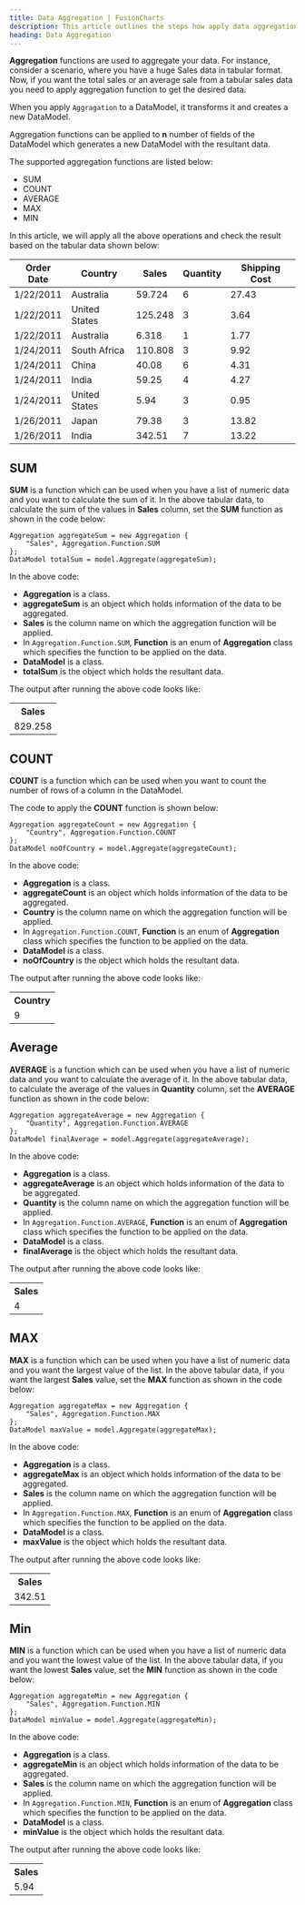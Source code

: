 ```yaml
---
title: Data Aggregation | FusionCharts
description: This article outlines the steps how apply data aggregation
heading: Data Aggregation
---
```


**Aggregation** functions are used to aggregate your data. For instance, consider a scenario, where you have a huge Sales data in tabular format. Now, if you want the total sales or an average sale from a tabular sales data you need to apply aggregation function to get the desired data. 

When you apply `Aggragation` to a DataModel, it transforms it and creates a new DataModel.

Aggregation functions can be applied to **n** number of fields of the DataModel which generates a new DataModel with the resultant data.

The supported aggregation functions are listed below:

* SUM
* COUNT
* AVERAGE
* MAX
* MIN

In this article, we will apply all the above operations and check the result based on the tabular data shown below:

Order Date | Country | Sales | Quantity | Shipping Cost
---|---|---|---|--- 
1/22/2011 | Australia | 59.724 | 6 | 27.43
1/22/2011 | United States | 125.248 | 3 | 3.64 
1/22/2011 | Australia | 6.318 | 1 | 1.77
1/24/2011 | South Africa | 110.808 | 3 | 9.92 
1/24/2011 | China | 40.08 | 6 | 4.31 
1/24/2011 | India | 59.25 | 4 | 4.27 
1/24/2011 | United States | 5.94 | 3 | 0.95 
1/26/2011 | Japan | 79.38 | 3 | 13.82 
1/26/2011 | India | 342.51 | 7 | 13.22

## SUM

**SUM** is a function which can be used when you have a list of numeric data and you want to calculate the sum of it. In the above tabular data, to calculate the sum of the values in **Sales** column, set the **SUM** function as shown in the code below:

```
Aggregation aggregateSum = new Aggregation {
	"Sales", Aggregation.Function.SUM
};
DataModel totalSum = model.Aggregate(aggregateSum);
```

In the above code:

* **Aggregation** is a class.
* **aggregateSum** is an object which holds information of the data to be aggregated.
* **Sales** is the column name on which the aggregation function will be applied.
* In `Aggregation.Function.SUM`, **Function** is an enum of **Aggregation** class which specifies the function to be applied on the data.
* **DataModel** is a class.
* **totalSum** is the object which holds the resultant data.

The output after running the above code looks like:

<table>
	<tr>
		<th>Sales</th>
	</tr>
	<tr>
		<td>829.258</td>
	</tr>
</table>

## COUNT

**COUNT** is a function which can be used when you want to count the number of rows of a column in the DataModel.

The code to apply the **COUNT** function is shown below:

```
Aggregation aggregateCount = new Aggregation {
	"Country", Aggregation.Function.COUNT
};
DataModel noOfCountry = model.Aggregate(aggregateCount);
```

In the above code:

* **Aggregation** is a class.
* **aggregateCount** is an object which holds information of the data to be aggregated.
* **Country** is the column name on which the aggregation function will be applied.
* In `Aggregation.Function.COUNT`, **Function** is an enum of **Aggregation** class which specifies the function to be applied on the data.
* **DataModel** is a class.
* **noOfCountry** is the object which holds the resultant data.

The output after running the above code looks like:

<table>
	<tr>
		<th>Country</th>
	</tr>
	<tr>
		<td>9</td>
	</tr>
</table>

## Average

**AVERAGE** is a function which can be used when you have a list of numeric data and you want to calculate the average of it. In the above tabular data, to calculate the average of the values in **Quantity** column, set the **AVERAGE** function as shown in the code below:

```
Aggregation aggregateAverage = new Aggregation {
	"Quantity", Aggregation.Function.AVERAGE
};
DataModel finalAverage = model.Aggregate(aggregateAverage);
```

In the above code:

* **Aggregation** is a class.
* **aggregateAverage** is an object which holds information of the data to be aggregated.
* **Quantity** is the column name on which the aggregation function will be applied.
* In `Aggregation.Function.AVERAGE`, **Function** is an enum of **Aggregation** class which specifies the function to be applied on the data.
* **DataModel** is a class.
* **finalAverage** is the object which holds the resultant data.

The output after running the above code looks like:

<table>
	<tr>
		<th>Sales</th>
	</tr>
	<tr>
		<td>4</td>
	</tr>
</table>

## MAX

**MAX** is a function which can be used when you have a list of numeric data and you want the largest value of the list. In the above tabular data, if you want the largest **Sales** value, set the **MAX** function as shown in the code below:

```
Aggregation aggregateMax = new Aggregation {
	"Sales", Aggregation.Function.MAX
};
DataModel maxValue = model.Aggregate(aggregateMax);
```

In the above code:

* **Aggregation** is a class.
* **aggregateMax** is an object which holds information of the data to be aggregated.
* **Sales** is the column name on which the aggregation function will be applied.
* In `Aggregation.Function.MAX`, **Function** is an enum of **Aggregation** class which specifies the function to be applied on the data.
* **DataModel** is a class.
* **maxValue** is the object which holds the resultant data.

The output after running the above code looks like:

<table>
	<tr>
		<th>Sales</th>
	</tr>
	<tr>
		<td>342.51</td>
	</tr>
</table>

## Min

**MIN** is a function which can be used when you have a list of numeric data and you want the lowest value of the list. In the above tabular data, if you want the lowest **Sales** value, set the **MIN** function as shown in the code below:

```
Aggregation aggregateMin = new Aggregation {
	"Sales", Aggregation.Function.MIN
};
DataModel minValue = model.Aggregate(aggregateMin);
```

In the above code:

* **Aggregation** is a class.
* **aggregateMin** is an object which holds information of the data to be aggregated.
* **Sales** is the column name on which the aggregation function will be applied.
* In `Aggregation.Function.MIN`, **Function** is an enum of **Aggregation** class which specifies the function to be applied on the data.
* **DataModel** is a class.
* **minValue** is the object which holds the resultant data.

The output after running the above code looks like:

<table>
	<tr>
		<th>Sales</th>
	</tr>
	<tr>
		<td>5.94</td>
	</tr>
</table>